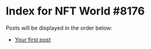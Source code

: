 # Index for NFT World #8176
Posts will be displayed in the order below:

- [Your first post](./001-first.md)

